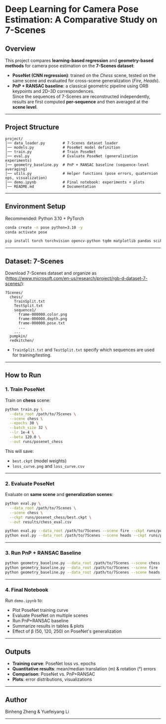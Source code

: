 # Deep Learning for Camera Pose Estimation: A Comparative Study on 7-Scenes

## Overview

This project compares **learning-based regression** and **geometry-based methods** for camera pose estimation on the **7-Scenes dataset**:

- **PoseNet (CNN regression)**: trained on the *Chess* scene, tested on the same scene and evaluated for cross-scene generalization (*Fire*, *Heads*).
- **PnP + RANSAC baseline**: a classical geometric pipeline using ORB keypoints and 2D–3D correspondences.  
  Since the sequences of 7-Scenes are reconstructed independently, results are first computed **per-sequence** and then averaged at the **scene level**.

---

## Project Structure

```text
project/
│── data_loader.py        # 7-Scenes dataset loader
│── models.py             # PoseNet model definition
│── train.py              # Train PoseNet
│── eval.py               # Evaluate PoseNet (generalization experiments)
│── geometry_baseline.py  # PnP + RANSAC baseline (sequence-level averaging)
│── utils.py              # Helper functions (pose errors, quaternion ops, visualization)
│── demo.ipynb            # Final notebook: experiments + plots
│── README.md             # Documentation
````

---

## Environment Setup

Recommended: Python 3.10 + PyTorch

```bash
conda create -n pose python=3.10 -y
conda activate pose

pip install torch torchvision opencv-python tqdm matplotlib pandas scikit-image faiss-cpu
````

---

## Dataset: 7-Scenes

Download 7-Scenes dataset and organize as (https://www.microsoft.com/en-us/research/project/rgb-d-dataset-7-scenes/):

```
7Scenes/
  chess/
    TrainSplit.txt
    TestSplit.txt
    sequence1/
      frame-000000.color.png
      frame-000000.depth.png
      frame-000000.pose.txt
      ...
    ...
  pumpkin/
  redkitchen/
```

* `TrainSplit.txt` and `TestSplit.txt` specify which sequences are used for training/testing.

---

## How to Run

### 1. Train PoseNet

Train on **chess** scene:

```bash
python train.py \
  --data_root /path/to/7Scenes \
  --scene chess \
  --epochs 30 \
  --batch_size 32 \
  --lr 1e-4 \
  --beta 120.0 \
  --out runs/posenet_chess
```

This will save:

* `best.ckpt` (model weights)
* `loss_curve.png` and `loss_curve.csv`

---

### 2. Evaluate PoseNet

Evaluate on **same scene** and **generalization scenes**:

```bash
python eval.py \
  --data_root /path/to/7Scenes \
  --scene chess \
  --ckpt runs/posenet_chess/best.ckpt \
  --out results/chess_eval.csv

python eval.py --data_root /path/to/7Scenes --scene fire --ckpt runs/posenet_chess/best.ckpt --out results/fire_eval.csv
python eval.py --data_root /path/to/7Scenes --scene heads --ckpt runs/posenet_chess/best.ckpt --out results/heads_eval.csv
```

---

### 3. Run PnP + RANSAC Baseline

```bash
python geometry_baseline.py --data_root /path/to/7Scenes --scene chess --topk 10
python geometry_baseline.py --data_root /path/to/7Scenes --scene fire --topk 10
python geometry_baseline.py --data_root /path/to/7Scenes --scene heads --topk 10
```

---

### 4. Final Notebook

Run `demo.ipynb` to:

* Plot PoseNet training curve
* Evaluate PoseNet on multiple scenes
* Run PnP+RANSAC baseline
* Summarize results in tables & plots
* Effect of β (50, 120, 250) on PoseNet's generalization

---

## Outputs

* **Training curve**: PoseNet loss vs. epochs
* **Quantitative results**: mean/median translation (m) & rotation (°) errors
* **Comparison**: PoseNet vs. PnP+RANSAC
* **Plots**: error distributions, visualizations

---

## Author

Binheng Zheng & Yuefeiyang Li

---

